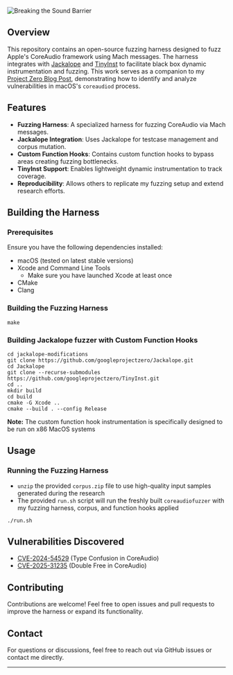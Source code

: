 ![Breaking the Sound Barrier](./breaking-the-sound-barrier.png)

## Overview

This repository contains an open-source fuzzing harness designed to fuzz Apple's CoreAudio framework using Mach messages. The harness integrates with [Jackalope](https://github.com/googleprojectzero/Jackalope) and [TinyInst](https://github.com/googleprojectzero/TinyInst) to facilitate black box dynamic instrumentation and fuzzing. This work serves as a companion to my [Project Zero Blog Post](https://googleprojectzero.blogspot.com/2025/05/breaking-sound-barrier-part-i-fuzzing.html), demonstrating how to identify and analyze vulnerabilities in macOS's `coreaudiod` process.

## Features
- **Fuzzing Harness**: A specialized harness for fuzzing CoreAudio via Mach messages.
- **Jackalope Integration**: Uses Jackalope for testcase management and corpus mutation.
- **Custom Function Hooks**: Contains custom function hooks to bypass areas creating fuzzing bottlenecks.
- **TinyInst Support**: Enables lightweight dynamic instrumentation to track coverage.
- **Reproducibility**: Allows others to replicate my fuzzing setup and extend research efforts.

## Building the Harness

### Prerequisites
Ensure you have the following dependencies installed:
- macOS (tested on latest stable versions)
- Xcode and Command Line Tools
    - Make sure you have launched Xcode at least once
- CMake
- Clang

### Building the Fuzzing Harness
```
make
```
### Building Jackalope fuzzer with Custom Function Hooks
```
cd jackalope-modifications
git clone https://github.com/googleprojectzero/Jackalope.git
cd Jackalope
git clone --recurse-submodules https://github.com/googleprojectzero/TinyInst.git
cd ..
mkdir build
cd build
cmake -G Xcode ..
cmake --build . --config Release
```
**Note:** The custom function hook instrumentation is specifically designed to be run on x86 MacOS systems

## Usage

### Running the Fuzzing Harness
- `unzip` the provided `corpus.zip` file to use high-quality input samples generated during the research
- The provided `run.sh` script will run the freshly built `coreaudiofuzzer` with my fuzzing harness, corpus, and function hooks applied
```
./run.sh
```

## Vulnerabilities Discovered
- [CVE-2024-54529](https://nvd.nist.gov/vuln/detail/CVE-2024-54529) (Type Confusion in CoreAudio)
- [CVE-2025-31235](https://nvd.nist.gov/vuln/detail/CVE-2025-31235) (Double Free in CoreAudio)

## Contributing
Contributions are welcome! Feel free to open issues and pull requests to improve the harness or expand its functionality.

## Contact
For questions or discussions, feel free to reach out via GitHub issues or contact me directly.

---


